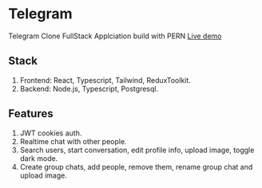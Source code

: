# Telegram

Telegram Clone FullStack Applciation build with PERN
[Live demo](https://project-telegram-clone.herokuapp.com/)

## Stack

1. Frontend: React, Typescript, Tailwind, ReduxToolkit.
2. Backend: Node.js, Typescript, Postgresql.


## Features

1. JWT cookies auth.
2. Realtime chat with other people.
3. Search users, start conversation, edit profile info, upload image, toggle dark mode.
4. Create group chats, add people, remove them, rename group chat and upload image.
